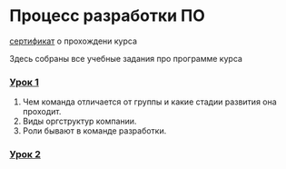 # Процесс разработки ПО

[сертификат](https://gb.ru/certificates/917740) о прохождени курса

Здесь собраны все учебные задания про программе курса

### [Урок 1]()
1. Чем команда отличается от группы и какие стадии развития она проходит.
1. Виды оргструктур компании.
1. Роли бывают в команде разработки.
     
### [Урок 2]()
